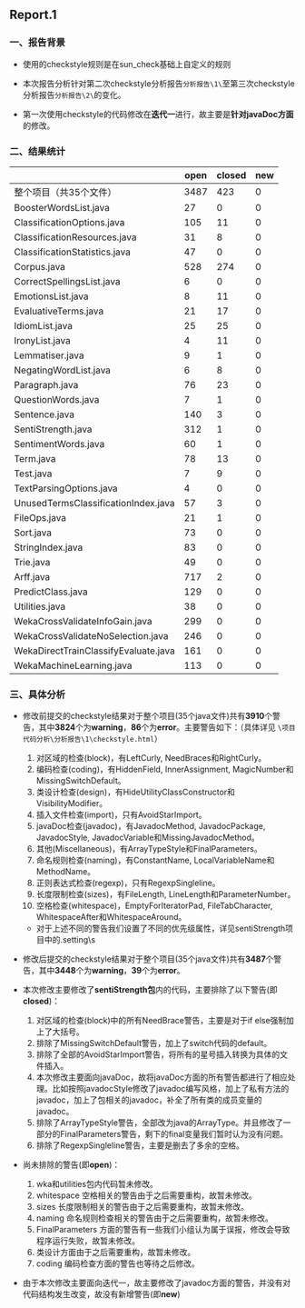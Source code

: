 ## Report.1

### 一、报告背景

* 使用的checkstyle规则是在sun_check基础上自定义的规则

* 本次报告分析针对第二次checkstyle分析报告`分析报告\1\`至第三次checkstyle分析报告`分析报告\2\`的变化。
* 第一次使用checkstyle的代码修改在**迭代一**进行，故主要是**针对javaDoc方面**的修改。

### 二、结果统计

|                                      | open | closed | new  |
| ------------------------------------ | ---- | ------ | ---- |
| 整个项目（共35个文件）               | 3487 | 423    | 0    |
| BoosterWordsList.java                | 27   | 0      | 0    |
| ClassificationOptions.java           | 105  | 11     | 0    |
| ClassificationResources.java         | 31   | 8      | 0    |
| ClassificationStatistics.java        | 47   | 0      | 0    |
| Corpus.java                          | 528  | 274    | 0    |
| CorrectSpellingsList.java            | 6    | 0      | 0    |
| EmotionsList.java                    | 8    | 11     | 0    |
| EvaluativeTerms.java                 | 21   | 17     | 0    |
| IdiomList.java                       | 25   | 25     | 0    |
| IronyList.java                       | 4    | 11     | 0    |
| Lemmatiser.java                      | 9    | 1      | 0    |
| NegatingWordList.java                | 6    | 8      | 0    |
| Paragraph.java                       | 76   | 23     | 0    |
| QuestionWords.java                   | 7    | 1      | 0    |
| Sentence.java                        | 140  | 3      | 0    |
| SentiStrength.java                   | 312  | 1      | 0    |
| SentimentWords.java                  | 60   | 1      | 0    |
| Term.java                            | 78   | 13     | 0    |
| Test.java                            | 7    | 9      | 0    |
| TextParsingOptions.java              | 4    | 0      | 0    |
| UnusedTermsClassificationIndex.java  | 57   | 3      | 0    |
| FileOps.java                         | 21   | 1      | 0    |
| Sort.java                            | 73   | 0      | 0    |
| StringIndex.java                     | 83   | 0      | 0    |
| Trie.java                            | 49   | 0      | 0    |
| Arff.java                            | 717  | 2      | 0    |
| PredictClass.java                    | 129  | 0      | 0    |
| Utilities.java                       | 38   | 0      | 0    |
| WekaCrossValidateInfoGain.java       | 299  | 0      | 0    |
| WekaCrossValidateNoSelection.java    | 246  | 0      | 0    |
| WekaDirectTrainClassifyEvaluate.java | 161  | 0      | 0    |
| WekaMachineLearning.java             | 113  | 0      | 0    |

### 三、具体分析

* 修改前提交的checkstyle结果对于整个项目(35个java文件)共有**3910**个警告，其中**3824**个为**warning**，**86**个为**error**。主要警告如下：（具体详见 `\项目代码分析\分析报告\1\checkstyle.html`）

  1. 对区域的检查(block)，有LeftCurly, NeedBraces和RightCurly。
  2. 编码检查(coding)，有HiddenField, InnerAssignment, MagicNumber和MissingSwitchDefault。
  3. 类设计检查(design)，有HideUtilityClassConstructor和VisibilityModifier。
  4. 插入文件检查(import)，只有AvoidStarImport。
  5. javaDoc检查(javadoc)，有JavadocMethod, JavadocPackage, JavadocStyle, 	JavadocVariable和MissingJavadocMethod。
  6. 其他(Miscellaneous)，有ArrayTypeStyle和FinalParameters。
  7. 命名规则检查(naming)，有ConstantName, LocalVariableName和MethodName。
  8. 正则表达式检查(regexp)，只有RegexpSingleline。
  9. 长度限制检查(sizes)，有FileLength, LineLength和ParameterNumber。
  10. 空格检查(whitespace)，EmptyForIteratorPad, FileTabCharacter, WhitespaceAfter和WhitespaceAround。

  * 对于上述不同的警告我们设置了不同的优先级属性，详见sentiStrength项目中的.setting\s

* 修改后提交的checkstyle结果对于整个项目(35个java文件)共有**3487**个警告，其中**3448**个为**warning**，**39**个为**error**。

* 本次修改主要修改了**sentiStrength包**内的代码，主要排除了以下警告(即**closed**)：

  1. 对区域的检查(block)中的所有NeedBrace警告，主要是对于if else强制加上了大括号。
  2. 排除了MissingSwitchDefault警告，加上了switch代码的default。
  3. 排除了全部的AvoidStarImport警告，将所有的星号插入转换为具体的文件插入。
  4. 本次修改主要面向javaDoc，故将javaDoc方面的所有警告都进行了相应处理。比如按照javadocStyle修改了javadoc编写风格，加上了私有方法的javadoc，加上了包相关的javadoc，补全了所有类的成员变量的javadoc。
  5. 排除了ArrayTypeStyle警告，全部改为java的ArrayType。并且修改了一部分的FinalParameters警告，剩下的final变量我们暂时认为没有问题。
  6. 排除了RegexpSingleline警告，主要是删去了多余的空格。

* 尚未排除的警告(即**open**)：

  1. wka和utilities包内代码暂未修改。
  2. whitespace 空格相关的警告由于之后需要重构，故暂未修改。
  3. sizes 长度限制相关的警告由于之后需要重构，故暂未修改。
  4. naming 命名规则检查相关的警告由于之后需要重构，故暂未修改。
  5. FinalParameters 方面的警告有一些我们小组认为属于误报，修改会导致程序运行失败，故暂未修改。
  6. 类设计方面由于之后需要重构，故暂未修改。
  7. coding 编码检查方面的警告也等待之后修改。

* 由于本次修改主要面向迭代一，故主要修改了javadoc方面的警告，并没有对代码结构发生改变，故没有新增警告(即**new**)